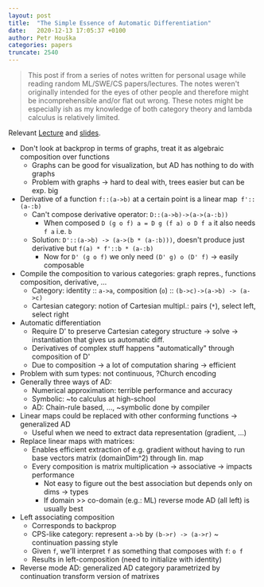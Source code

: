 ```yaml
---
layout: post
title:  "The Simple Essence of Automatic Differentiation"
date:   2020-12-13 17:05:37 +0100
author: Petr Houška
categories: papers
truncate: 2540
---
```


> This post if from a series of notes written for personal usage while reading random ML/SWE/CS papers/lectures. The notes weren't originally intended for the eyes of other people and therefore might be incomprehensible and/or flat out wrong. These notes might be especially ish as my knowledge of both category theory and lambda calculus is relatively limited.

Relevant [Lecture](https://www.youtube.com/watch?v=ne99laPUxN4) and [slides](https://www.microsoft.com/en-us/research/uploads/prod/2018/07/The-Simple-Essence-of-Automatic-Differentiation-slides.pdf).

- Don't look at backprop in terms of graphs, treat it as algebraic composition over functions
	- Graphs can be good for visualization, but AD has nothing to do with graphs
	- Problem with graphs -> hard to deal with, trees easier but can be exp. big 
- Derivative of a function `f::(a->b)` at a certain point is a linear map` f'::(a-:b)`
	- Can't compose derivative operator: `D::(a->b)->(a->(a-:b))` 
		- When composed `D (g o f) a = D g (f a) o D f a` it also needs `f a` i.e. `b`
	- Solution: `D'::(a->b) -> (a->(b * (a-:b)))`, doesn't produce just derivative but `f(a) * f'::b * (a-:b)` 
		- Now for `D' (g o f)` we only need `(D' g) o (D' f)` -> easily composable
- Compile the composition to various categories: graph repres., functions composition, derivative, … 
	- Category: identity :: `a->a`, composition (`o`) :: `(b->c)->(a->b) -> (a->c)`
	- Cartesian category: notion of Cartesian multipl.: pairs (`*`), select left, select right
- Automatic differentiation 
	- Require D' to preserve Cartesian category structure -> solve ->  instantiation that gives us automatic diff. 
	- Derivatives of complex stuff happens "automatically" through composition of D'
	- Due to composition -> a lot of computation sharing -> efficient 
- Problem with sum types: not continuous, ?Church encoding
- Generally three ways of AD:
	- Numerical approximation: terrible performance and accuracy
	- Symbolic: ~to calculus at high-school
	- AD: Chain-rule based, …,  ~symbolic done by compiler
- Linear maps could be replaced with other conforming functions -> generalized AD
	- Useful when we need to extract data representation (gradient, …)
- Replace linear maps with matrices:
	- Enables efficient extraction of e.g. gradient without having to run base vectors matrix  (domainDim^2) through lin. map
	- Every composition is matrix multiplication -> associative -> impacts performance
		- Not easy to figure out the best association but depends only on dims -> types
		- If domain >> co-domain (e.g.: ML) reverse mode AD (all left) is usually best 
- Left associating composition 
	- Corresponds to backprop
	- CPS-like category: represent `a->b` by `(b->r) -> (a->r)` ~ continuation passing style
	- Given `f`, we'll interpret `f` as something that composes with `f`: `o f`
	- Results in left-composition (need to initialize with identity)
- Reverse mode AD: generalized AD category parametrized by continuation transform version of matrixes